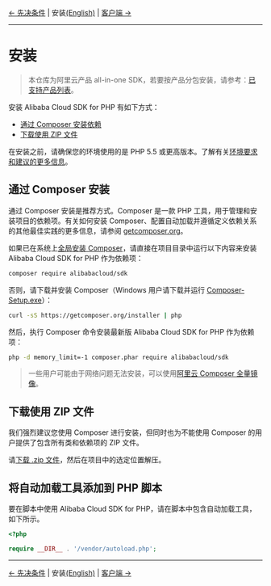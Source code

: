 [← 先决条件](/docs/zh-CN/0-Prerequisites.md) | 安装[(English)](/docs/en-US/1-Installation.md) | [客户端 →](https://github.com/aliyun/openapi-sdk-php-client/blob/master/docs/zh-CN/2-Client.md)
***

# 安装

> 本仓库为阿里云产品 all-in-one SDK，若要按产品分包安装，请参考：[已支持产品列表](/SUPPORTED.md)。

安装 Alibaba Cloud SDK for PHP 有如下方式：

- [通过 Composer 安装依赖](#%E9%80%9A%E8%BF%87-composer-%E5%AE%89%E8%A3%85%E4%BE%9D%E8%B5%96)
- [下载使用 ZIP 文件](#%E4%B8%8B%E8%BD%BD%E4%BD%BF%E7%94%A8-zip-%E6%96%87%E4%BB%B6)

在安装之前，请确保您的环境使用的是 PHP 5.5 或更高版本。了解有关[环境要求和建议的更多信息](/docs/zh-CN/0-Prerequisites.md)。

## 通过 Composer 安装

通过 Composer 安装是推荐方式。Composer 是一款 PHP 工具，用于管理和安装项目的依赖项。有关如何安装 Composer、配置自动加载并遵循定义依赖关系的其他最佳实践的更多信息，请参阅 [getcomposer.org](https://getcomposer.org)。

如果已在系统上[全局安装 Composer](https://getcomposer.org/doc/00-intro.md#globally)，请直接在项目目录中运行以下内容来安装 Alibaba Cloud SDK for PHP 作为依赖项：

```bash
composer require alibabacloud/sdk
```

否则，请下载并安装 Composer（Windows 用户请下载并运行 [Composer-Setup.exe](https://getcomposer.org/Composer-Setup.exe)）：

```bash
curl -sS https://getcomposer.org/installer | php
```

然后，执行 Composer 命令安装最新版 Alibaba Cloud SDK for PHP 作为依赖项：

```bash
php -d memory_limit=-1 composer.phar require alibabacloud/sdk
```

> 一些用户可能由于网络问题无法安装，可以使用[阿里云 Composer 全量镜像](https://developer.aliyun.com/composer)。

## 下载使用 ZIP 文件

我们强烈建议您使用 Composer 进行安装，但同时也为不能使用 Composer 的用户提供了包含所有类和依赖项的 ZIP 文件。

请[下载 .zip 文件](http://aliyunsdk-pages.alicdn.com/php-sdk/sdk.zip)，然后在项目中的选定位置解压。

## 将自动加载工具添加到 PHP 脚本

要在脚本中使用 Alibaba Cloud SDK for PHP，请在脚本中包含自动加载工具，如下所示。

```php
<?php

require __DIR__ . '/vendor/autoload.php'; 
```

***
[← 先决条件](/docs/zh-CN/0-Prerequisites.md) | 安装[(English)](/docs/en-US/1-Installation.md) | [客户端 →](https://github.com/aliyun/openapi-sdk-php-client/blob/master/docs/zh-CN/2-Client.md)
